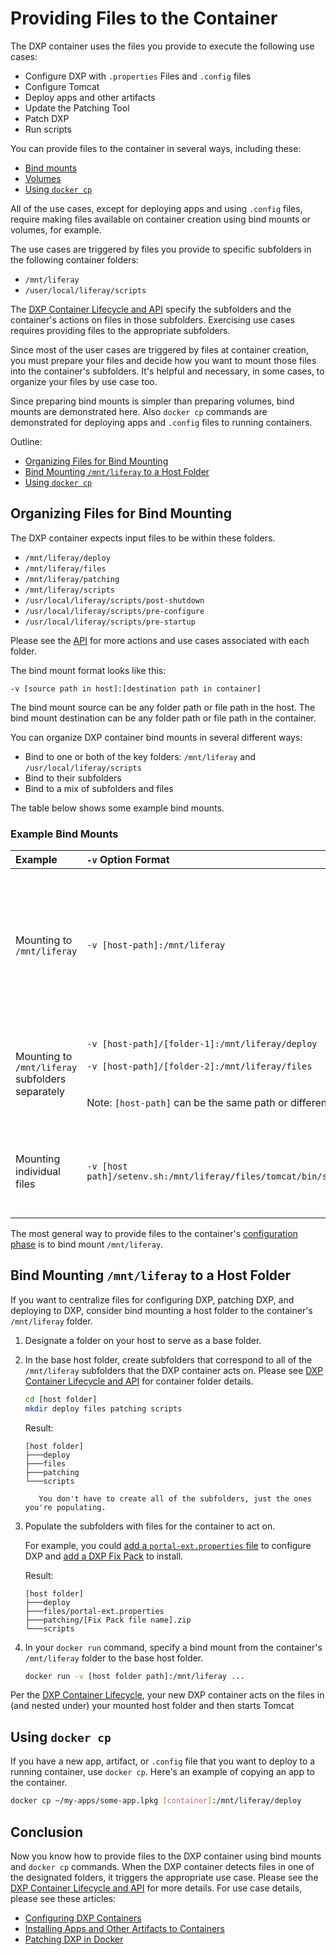 # Providing Files to the Container

The DXP container uses the files you provide to execute the following use cases:

* Configure DXP with `.properties` Files and `.config` files
* Configure Tomcat
* Deploy apps and other artifacts
* Update the Patching Tool
* Patch DXP
* Run scripts

You can provide files to the container in several ways, including these:

* [Bind mounts](https://docs.docker.com/storage/bind-mounts/)
* [Volumes](https://docs.docker.com/storage/volumes/)
* [Using `docker cp`](https://docs.docker.com/engine/reference/commandline/cp/)

All of the use cases, except for deploying apps and using `.config` files, require making files available on container creation using bind mounts or volumes, for example.

The use cases are triggered by files you provide to specific subfolders in the following container folders:

* `/mnt/liferay`
* `/user/local/liferay/scripts`

The [DXP Container Lifecycle and API](./dxp-container-lifecycle-and-api.md) specify the subfolders and the container's actions on files in those subfolders. Exercising use cases requires providing files to the appropriate subfolders.

Since most of the user cases are triggered by files at container creation, you must prepare your files and decide how you want to mount those files into the container's subfolders. It's helpful and necessary, in some cases, to organize your files by use case too.

Since preparing bind mounts is simpler than preparing volumes, bind mounts are demonstrated here. Also `docker cp` commands are demonstrated for deploying apps and `.config` files to running containers.

<!--

All of the use cases, except for deploying apps and using `.config` files, require making files available under these folders on container creation. This is done using bind mounts or [volumes](https://docs.docker.com/storage/).

Files must be mapped to appropriate locations under the `/mnt/liferay` and `/user/local/liferay/scripts` container folders to execute the use cases. So you must take care in organizing your files. You could use a strict approach of replicating the folder structures that the container uses, manage files in an ad-hoc manner, or use a hybrid approach.

Since preparing a bind mount is simpler than preparing a volume, bind mounts are demonstrated here. Also `docker cp` commands are demonstrated for deploying apps and `.config` files to running containers.
-->

Outline:

<!--* [Bind Mount Format](#bind-mount-format)-->
* [Organizing Files for Bind Mounting](#organizing-files-for-bind-mounting)
* [Bind Mounting `/mnt/liferay` to a Host Folder](#bind-mounting-mnt-liferay-to-a-host-folder)
* [Using `docker cp`](#copying-files-to-the-container)

## Organizing Files for Bind Mounting

The DXP container expects input files to be within these folders.

* `/mnt/liferay/deploy`
* `/mnt/liferay/files`
* `/mnt/liferay/patching`
* `/mnt/liferay/scripts`
* `/usr/local/liferay/scripts/post-shutdown`
* `/usr/local/liferay/scripts/pre-configure`
* `/usr/local/liferay/scripts/pre-startup`

Please see the [API](./dxp-container-lifecycle-and-api.md#api) for more actions and use cases associated with each folder.

The bind mount format looks like this:

```
-v [source path in host]:[destination path in container]
```

The bind mount source can be any folder path or file path in the host. The bind mount destination can be any folder path or file path in the container.

You can organize DXP container bind mounts in several different ways:

* Bind to one or both of the key folders: `/mnt/liferay` and `/usr/local/liferay/scripts`
* Bind to their subfolders
* Bind to a mix of subfolders and files

The table below shows some example bind mounts.

### Example Bind Mounts

| Example | `-v` Option Format | Benefits | Limitations |
| :------ | :----------------- | :------- | :---------- |
| Mounting to `/mnt/liferay` | `-v [host-path]:/mnt/liferay` | Centralizes the input files. | Input files must be organized in subfolders that the container expects (see the locations listed above). |
| Mounting to `/mnt/liferay` subfolders separately  | `-v [host-path]/[folder-1]:/mnt/liferay/deploy `<br><br>`-v [host-path]/[folder-2]:/mnt/liferay/files`<br><br><br>Note: `[host-path]` can be the same path or different paths. | Flexibility to use input file groups in different locations on the host. | More host file locations to manage. |
| Mounting individual files | `-v [host path]/setenv.sh:/mnt/liferay/files/tomcat/bin/setenv.sh` | Input files are clearly visible in the `docker run` command. | Lengthy docker run commands. Even more host file locations to manage. |

The most general way to provide files to the container's [configuration phase](./dxp-container-lifecycle-and-api.md#liferay-phases) is to bind mount `/mnt/liferay`.

## Bind Mounting `/mnt/liferay` to a Host Folder

If you want to centralize files for configuring DXP, patching DXP, and deploying to DXP, consider bind mounting a host folder to the container's `/mnt/liferay` folder.

1. Designate a folder on your host to serve as a base folder.

1. In the base host folder, create subfolders that correspond to all of the `/mnt/liferay` subfolders that the DXP container acts on. Please see [DXP Container Lifecycle and API](./dxp-container-lifecycle) for container folder details.

    ```bash
    cd [host folder]
    mkdir deploy files patching scripts
    ```

    Result:

    ```
    [host folder]
    ├───deploy
    ├───files
    ├───patching
    └───scripts
    ```

    ```note::
       You don't have to create all of the subfolders, just the ones you're populating.
    ```
1. Populate the subfolders with files for the container to act on.

    For example, you could [add a `portal-ext.properties` file](./configuring-dxp-containers.md#portal-properties) to configure DXP and [add a DXP Fix Pack](./patching-dxp-in-docker.md) to install.

    Result:

    ```
    [host folder]
    ├───deploy
    ├───files/portal-ext.properties
    ├───patching/[Fix Pack file name].zip
    └───scripts
    ```

1. In your `docker run` command, specify a bind mount from the container's `/mnt/liferay` folder to the base host folder.

    ```bash
    docker run -v [host folder path]:/mnt/liferay ...
    ```

Per the [DXP Container Lifecycle](./dxp-container-lifecycle-and-api.md#liferay-phases), your new DXP container acts on the files in (and nested under) your mounted host folder and then starts Tomcat

## Using `docker cp`

If you have a new app, artifact, or `.config` file that you want to deploy to a running container, use `docker cp`. Here's an example of copying an app to the container.

```bash
docker cp ~/my-apps/some-app.lpkg [container]:/mnt/liferay/deploy
```

## Conclusion

Now you know how to provide files to the DXP container using bind mounts and `docker cp` commands. When the DXP container detects files in one of the designated folders, it triggers the appropriate use case. Please see the [DXP Container Lifecycle and API](./dxp-container-lifecycle-and-api.md) for more details. For use case details, please see these articles:

* [Configuring DXP Containers](./configuring-dxp-containers.md)
* [Installing Apps and Other Artifacts to Containers](./installing-apps-and-other-artifacts-to-containers.md)
* [Patching DXP in Docker](./patching-dxp-in-docker.md)